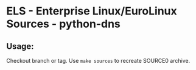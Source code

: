 # ELS - Enterprise Linux/EuroLinux Sources - python-dns
 
## Usage:
  Checkout branch or tag. Use `make sources` to recreate  SOURCE0 archive.

